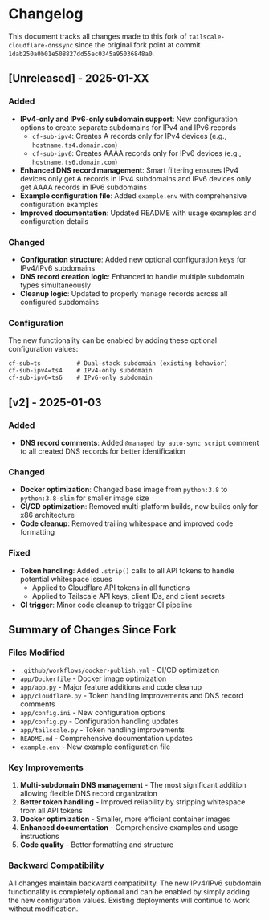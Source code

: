 # Changelog

This document tracks all changes made to this fork of `tailscale-cloudflare-dnssync` since the original fork point at commit `1dab250a0b01e508827dd55ec0345a95036848a0`.

## [Unreleased] - 2025-01-XX

### Added
- **IPv4-only and IPv6-only subdomain support**: New configuration options to create separate subdomains for IPv4 and IPv6 records
  - `cf-sub-ipv4`: Creates A records only for IPv4 devices (e.g., `hostname.ts4.domain.com`)
  - `cf-sub-ipv6`: Creates AAAA records only for IPv6 devices (e.g., `hostname.ts6.domain.com`)
- **Enhanced DNS record management**: Smart filtering ensures IPv4 devices only get A records in IPv4 subdomains and IPv6 devices only get AAAA records in IPv6 subdomains
- **Example configuration file**: Added `example.env` with comprehensive configuration examples
- **Improved documentation**: Updated README with usage examples and configuration details

### Changed
- **Configuration structure**: Added new optional configuration keys for IPv4/IPv6 subdomains
- **DNS record creation logic**: Enhanced to handle multiple subdomain types simultaneously
- **Cleanup logic**: Updated to properly manage records across all configured subdomains

### Configuration
The new functionality can be enabled by adding these optional configuration values:
```env
cf-sub=ts          # Dual-stack subdomain (existing behavior)
cf-sub-ipv4=ts4    # IPv4-only subdomain
cf-sub-ipv6=ts6    # IPv6-only subdomain
```

## [v2] - 2025-01-03

### Added
- **DNS record comments**: Added `@managed by auto-sync script` comment to all created DNS records for better identification

### Changed
- **Docker optimization**: Changed base image from `python:3.8` to `python:3.8-slim` for smaller image size
- **CI/CD optimization**: Removed multi-platform builds, now builds only for x86 architecture
- **Code cleanup**: Removed trailing whitespace and improved code formatting

### Fixed
- **Token handling**: Added `.strip()` calls to all API tokens to handle potential whitespace issues
  - Applied to Cloudflare API tokens in all functions
  - Applied to Tailscale API keys, client IDs, and client secrets
- **CI trigger**: Minor code cleanup to trigger CI pipeline

## Summary of Changes Since Fork

### Files Modified
- `.github/workflows/docker-publish.yml` - CI/CD optimization
- `app/Dockerfile` - Docker image optimization
- `app/app.py` - Major feature additions and code cleanup
- `app/cloudflare.py` - Token handling improvements and DNS record comments
- `app/config.ini` - New configuration options
- `app/config.py` - Configuration handling updates
- `app/tailscale.py` - Token handling improvements
- `README.md` - Comprehensive documentation updates
- `example.env` - New example configuration file

### Key Improvements
1. **Multi-subdomain DNS management** - The most significant addition allowing flexible DNS record organization
2. **Better token handling** - Improved reliability by stripping whitespace from all API tokens
3. **Docker optimization** - Smaller, more efficient container images
4. **Enhanced documentation** - Comprehensive examples and usage instructions
5. **Code quality** - Better formatting and structure

### Backward Compatibility
All changes maintain backward compatibility. The new IPv4/IPv6 subdomain functionality is completely optional and can be enabled by simply adding the new configuration values. Existing deployments will continue to work without modification.
